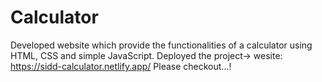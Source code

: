 # Calculator
Developed website which provide the functionalities of a calculator using HTML, CSS and simple JavaScript.
Deployed the project->
wesite: https://sidd-calculator.netlify.app/
Please checkout...!
